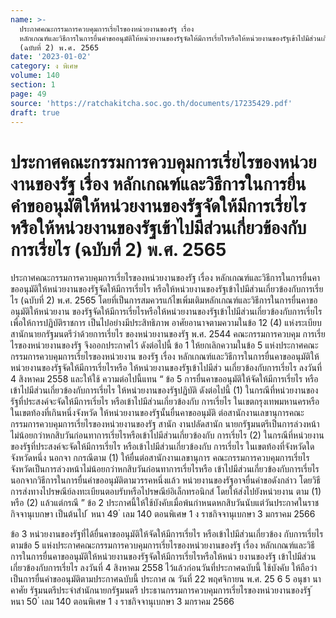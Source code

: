 ```yaml
---
name: >-
  ประกาศคณะกรรมการควบคุมการเรี่ยไรของหน่วยงานของรัฐ เรื่อง
  หลักเกณฑ์และวิธีการในการยื่นคำขออนุมัติให้หน่วยงานของรัฐจัดให้มีการเรี่ยไรหรือให้หน่วยงานของรัฐเข้าไปมีส่วนเกี่ยวข้องกับการเรี่ยไร
  (ฉบับที่ 2) พ.ศ. 2565
date: '2023-01-02'
category: ง พิเศษ
volume: 140
section: 1
page: 49
source: 'https://ratchakitcha.soc.go.th/documents/17235429.pdf'
draft: true
---
```


# ประกาศคณะกรรมการควบคุมการเรี่ยไรของหน่วยงานของรัฐ เรื่อง หลักเกณฑ์และวิธีการในการยื่นคำขออนุมัติให้หน่วยงานของรัฐจัดให้มีการเรี่ยไรหรือให้หน่วยงานของรัฐเข้าไปมีส่วนเกี่ยวข้องกับการเรี่ยไร (ฉบับที่ 2) พ.ศ. 2565

ประกาศคณะกรรมการควบคุมการเรี่ยไรของหน่วยงานของรัฐ เรื่อง หลักเกณฑ์และวิธีการในการยื่นคาขออนุมัติให้หน่วยงานของรัฐจัดให้มีการเรี่ยไร หรือให้หน่วยงานของรัฐเข้าไปมีส่วนเกี่ยวข้องกับการเรี่ยไร (ฉบับที่ 2) พ.ศ. 2565 โดยที่เป็นการสมควรแก้ไขเพิ่มเติมหลักเกณฑ์และวิธีการในการยื่นคาขออนุมัติให้หน่วยงาน ของรัฐจัดให้มีการเรี่ยไรหรือให้หน่วยงานของรัฐเข้าไปมีส่วนเกี่ยวข้องกับการเรี่ยไรเพื่อให้การปฏิบัติราชการ เป็นไปอย่างมีประสิทธิภาพ อาศัยอานาจตามความในข้อ 12 (4) แห่งระเบียบสานักนายกรัฐมนตรีว่าด้วยการเรี่ยไร ของหน่วยงานของรัฐ พ.ศ. 2544 คณะกรรมการควบคุม การเรี่ยไรของหน่วยงานของรัฐ จึงออกประกาศไว้ ดังต่อไปนี้ ข้อ 1 ให้ยกเลิกความในข้อ 5 แห่งประกาศคณะกรรมการควบคุมการเรี่ยไรของหน่วยงาน ของรัฐ เรื่อง หลักเกณฑ์และวิธีการในการยื่นคาขออนุมัติให้หน่วยงานของรัฐจัดให้มีการเรี่ยไรหรือ ให้หน่วยงานของรัฐเข้าไปมีส่ว นเกี่ยวข้องกับการเรี่ยไร ลงวันที่ 4 สิงหาคม 2558 และให้ใช้ ความต่อไปนี้แทน “ ข้อ 5 การยื่นคาขออนุมัติให้จัดให้มีการเรี่ยไร หรือเข้าไปมีส่วนเกี่ยวข้องกับการเรี่ยไร ให้หน่วยงานของรัฐปฏิบัติ ดังต่อไปนี้ (1) ในกรณีที่หน่วยงานของรัฐที่ประสงค์จะจัดให้มีการเรี่ยไร หรือเข้าไปมีส่วนเกี่ยวข้องกับ การเรี่ยไร ในเขตกรุงเทพมหานครหรือในเขตท้องที่เกินหนึ่งจังหวัด ให้หน่วยงานของรัฐนั้นยื่นคาขออนุมัติ ต่อสานักงานเลขานุการคณะกรรมการควบคุมการเรี่ยไรของหน่วยงานของรัฐ สานัก งานปลัดสานัก นายกรัฐมนตรีเป็นการล่วงหน้าไม่น้อยกว่าหกสิบวันก่อนทาการเรี่ยไรหรือเข้าไปมีส่วนเกี่ยวข้องกับ การเรี่ยไร (2) ในกรณีที่หน่วยงานของรัฐที่ประสงค์จะจัดให้มีการเรี่ยไร หรือเข้าไปมีส่วนเกี่ยวข้องกับ การเรี่ยไร ในเขตท้องที่จังหวัดใดจังหวัดหนึ่ง นอกจา กกรณีตาม (1) ให้ยื่นต่อสานักงานเลขานุการ คณะกรรมการควบคุมการเรี่ยไรจังหวัดเป็นการล่วงหน้าไม่น้อยกว่าหกสิบวันก่อนทาการเรี่ยไรหรือ เข้าไปมีส่วนเกี่ยวข้องกับการเรี่ยไร นอกจากวิธีการในการยื่นคำขออนุมัติตามวรรคหนึ่งแล้ว หน่วยงานของรัฐอาจยื่นคำขอดังกล่าว โดยวิธี การส่งทางไปรษณีย์ลงทะเบียนตอบรับหรือไปรษณีย์อิเล็กทรอนิกส์ โดยให้ส่งไปยังหน่วยงาน ตาม (1) หรือ (2) แล้วแต่กรณี ” ข้อ 2 ประกาศนี้ให้ใช้บังคับเมื่อพ้นกำหนดหกสิบวันนับแต่วันประกาศในราชกิจจานุเบกษา เป็นต้นไป ้ หนา 49 ่ เลม 140 ตอนพิเศษ 1 ง ราชกิจจานุเบกษา 3 มกราคม 2566

ข้อ 3 หน่วยงานของรัฐที่ได้ยื่นคาขออนุมัติให้จัดให้มีการเรี่ยไร หรือเข้าไปมีส่วนเกี่ยวข้อง กับการเรี่ยไรตามข้อ 5 แห่งประกาศคณะกรรมการควบคุมการเรี่ยไรของหน่วยงานของรัฐ เรื่อง หลักเกณฑ์และวิธีการในการยื่นคาขออนุมัติให้หน่วยงานของรัฐจัดให้มีการเรี่ยไรหรือให้หน่ว ยงานของรัฐ เข้าไปมีส่วนเกี่ยวข้องกับการเรี่ยไร ลงวันที่ 4 สิงหาคม 2558 ไว้แล้วก่อนวันที่ประกาศฉบับนี้ ใช้บังคับ ให้ถือว่าเป็นการยื่นคำขออนุมัติตามประกาศฉบับนี้ ประกาศ ณ วันที่ 22 พฤศจิกายน พ.ศ. 25 6 5 อนุชา นาคาศัย รัฐมนตรีประจำสำนักนายกรัฐมนตรี ประธานกรรมการควบคุมการเรี่ยไรของหน่วยงานของรัฐ ้ หนา 50 ่ เลม 140 ตอนพิเศษ 1 ง ราชกิจจานุเบกษา 3 มกราคม 2566
